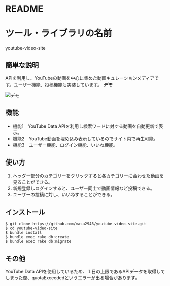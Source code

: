 # README

# ツール・ライブラリの名前
 
youtube-video-site
 
## 簡単な説明
 APIを利用し、YouTubeの動画を中心に集めた動画キュレーションメディアです。ユーザー機能、投稿機能も実装しています。
***デモ***
 
![デモ](https://i.gyazo.com/ea94d950bf8381710d728517ca713a9b.jpg)
 
## 機能
 
- 機能1　YouTube Data APIを利用し検索ワードに対する動画を自動更新で表示。
- 機能2　YouTube動画を埋め込み表示しているのでサイト内で再生可能。
- 機能3　ユーザー機能、ログイン機能、いいね機能。

## 使い方
 
1. ヘッダー部分のカテゴリーをクリックすると各カテゴリーに合わせた動画を見ることができる。
2. 新規登録しログインすると、ユーザー同士で動画情報など投稿できる。
3. ユーザーの投稿に対し、いいねすることができる。
 
## インストール
 
```
$ git clone https://github.com/masa2946/youtube-video-site.git
$ cd youtube-video-site
$ bundle install
$ bundle exec rake db:create
$ bundle exec rake db:migrate
```

## その他
 YouTube Data APIを使用しているため、１日の上限であるAPIデータを取得してしまった際、quotaExceededというエラーが出る場合があります。
